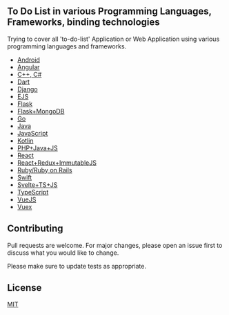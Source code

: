 <h2>To Do List in various Programming Languages, Frameworks, binding technologies</h2>
<p>
Trying to cover all 'to-do-list' Application or Web Application using various programming languages and frameworks.
</p>

<ul>
  <li><a href="https://github.com/couchbaselabs/ToDoLite-Android">Android</a></li>
  <li><a href="https://github.com/sitepoint-editors/angular-todo-app">Angular</a></li>
  <li><a href="https://github.com/abstractspoon/ToDoList_Dev">C++, C#</a></li>
  <li><a href="https://github.com/arthurbz/to_do_list">Dart</a></li>
  <li><a href="https://github.com/rtzll/django-todolist">Django</a></li>
  <li><a href="https://github.com/NisooJadhav/to-do-list">EJS</a></li>
  <li><a href="https://github.com/rtzll/flask-todolist">Flask</a></li>
  <li><a href="https://github.com/prashant-shahi/ToDo-List-using-Flask-and-MongoDB">Flask+MongoDB</a></li>
  <li><a href="https://github.com/schadokar/go-to-do-app">Go</a></li>
  <li><a href="https://github.com/Yalantis/ToDoList">Java</a></li>
  <li><a href="https://github.com/tusharnankani/ToDoList">JavaScript</a></li>
  <li><a href="https://github.com/serbelga/ToDometer">Kotlin</a></li>
  <li><a href="https://github.com/pasimako/agitodo">PHP+Java+JS</a></li>
  <li><a href="https://github.com/mkermani144/wanna">React</a></li>
  <li><a href="https://github.com/rogic89/ToDo-react-redux-immutable">React+Redux+ImmutableJS</a></li>
  <li><a href="https://github.com/mrhead/todos">Ruby/Ruby on Rails</a></li>
  <li><a href="https://github.com/devxoul/SwiftUITodo">Swift</a></li>
  <li><a href="https://github.com/UltiRequiem/ultitodo">Svelte+TS+JS</a></li>
  <li><a href="https://github.com/evandrotvc/ToDos-React">TypeScript</a></li>
  <li><a href="https://github.com/sunil-sandhu/vue-todo">VueJS</a></li>
  <li><a href="https://github.com/NisooJadhav/vuex-todos">Vuex</a></li>
</ul>


## Contributing
Pull requests are welcome. For major changes, please open an issue first to discuss what you would like to change.

Please make sure to update tests as appropriate.

## License
[MIT](https://choosealicense.com/licenses/mit/)
